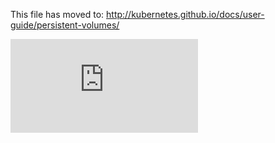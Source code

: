 This file has moved to: http://kubernetes.github.io/docs/user-guide/persistent-volumes/


<!-- BEGIN MUNGE: GENERATED_ANALYTICS -->
[![Analytics](https://kubernetes-site.appspot.com/UA-36037335-10/GitHub/docs/user-guide/persistent-volumes.md?pixel)]()
<!-- END MUNGE: GENERATED_ANALYTICS -->
